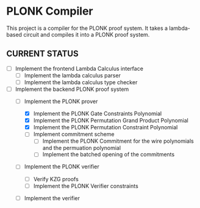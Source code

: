 # PLONK Compiler

This project is a compiler for the PLONK proof system. It takes a lambda-based circuit and compiles it into a PLONK proof system.

## CURRENT STATUS

- [ ] Implement the frontend Lambda Calculus interface
    - [ ] Implement the lambda calculus parser
    - [ ] Implement the lambda calculus type checker
- [ ] Implement the backend PLONK proof system
    - [ ] Implement the PLONK prover
      - [X] Implement the PLONK Gate Constraints Polynomial
      - [X] Implement the PLONK Permutation Grand Product Polynomial
      - [X] Implement the PLONK Permutation Constraint Polynomial
      - [ ] Implement commitment scheme
        - [ ] Implement the PLONK Commitment for the wire polynomials and the permuation polynomial
        - [ ] Implement the batched opening of the commitments
    - [ ] Implement the PLONK verifier
        - [ ] Verify KZG proofs
        - [ ] Implement the PLONK Verifier constraints
    - [ ] Implement the verifier


